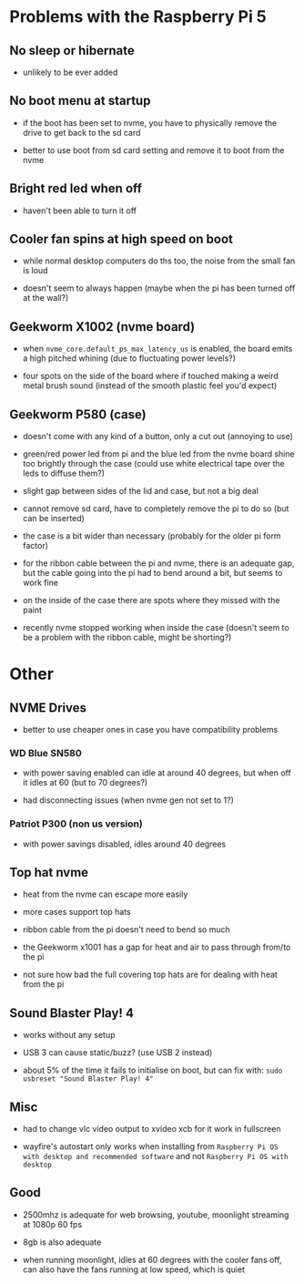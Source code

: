 # Problems with the Raspberry Pi 5

## No sleep or hibernate

* unlikely to be ever added

## No boot menu at startup

* if the boot has been set to nvme, you have to physically remove the drive to get back to the sd card

* better to use boot from sd card setting and remove it to boot from the nvme

## Bright red led when off

* haven't been able to turn it off

## Cooler fan spins at high speed on boot

* while normal desktop computers do ths too, the noise from the small fan is loud

* doesn't seem to always happen (maybe when the pi has been turned off at the wall?)

## Geekworm X1002 (nvme board)

* when `nvme_core.default_ps_max_latency_us` is enabled, the board emits a high pitched whining (due to fluctuating power levels?)

* four spots on the side of the board where if touched making a weird metal brush sound (instead of the smooth plastic feel you'd expect)

## Geekworm P580 (case)

* doesn't come with any kind of a button, only a cut out (annoying to use)

* green/red power led from pi and the blue led from the nvme board shine too brightly through the case (could use white electrical tape over the leds to diffuse them?)

* slight gap between sides of the lid and case, but not a big deal

* cannot remove sd card, have to completely remove the pi to do so (but can be inserted)

* the case is a bit wider than necessary (probably for the older pi form factor)

* for the ribbon cable between the pi and nvme, there is an adequate gap, but the cable going into the pi had to bend around a bit, but seems to work fine

* on the inside of the case there are spots where they missed with the paint

* recently nvme stopped working when inside the case (doesn't seem to be a problem with the ribbon cable, might be shorting?)

# Other

## NVME Drives

* better to use cheaper ones in case you have compatibility problems

### WD Blue SN580

* with power saving enabled can idle at around 40 degrees, but when off it idles at 60 (but to 70 degrees?)

* had disconnecting issues (when nvme gen not set to 1?)

### Patriot P300 (non us version)

* with power savings disabled, idles around 40 degrees

## Top hat nvme

* heat from the nvme can escape more easily

* more cases support top hats

* ribbon cable from the pi doesn't need to bend so much

* the Geekworm x1001 has a gap for heat and air to pass through from/to the pi

* not sure how bad the full covering top hats are for dealing with heat from the pi

## Sound Blaster Play! 4

* works without any setup

* USB 3 can cause static/buzz? (use USB 2 instead)

* about 5% of the time it fails to initialise on boot, but can fix with: `sudo usbreset "Sound Blaster Play! 4"`


## Misc

* had to change vlc video output to xvideo xcb for it work in fullscreen

* wayfire's autostart only works when installing from `Raspberry Pi OS with desktop and recommended software` and not `Raspberry Pi OS with desktop`

## Good

* 2500mhz is adequate for web browsing, youtube, moonlight streaming at 1080p 60 fps

* 8gb is also adequate

* when running moonlight, idles at 60 degrees with the cooler fans off, can also have the fans running at low speed, which is quiet
